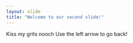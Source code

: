 ```yaml
---
layout: slide
title: "Welcome to our second slide!"
---
```

Kiss my grits nooch
Use the left arrow to go back!
